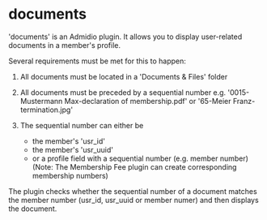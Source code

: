 # documents

'documents' is an Admidio plugin. It allows you to display user-related documents in a member's profile.

Several requirements must be met for this to happen:
  
1. All documents must be located in a 'Documents & Files' folder
  
2. All documents must be preceded by a sequential number
     e.g. '0015-Mustermann Max-declaration of membership.pdf'
     or '65-Meier Franz-termination.jpg'
 
3. The sequential number can either be 
    - the member's 'usr_id'
    - the member's 'usr_uuid'
    - or a profile field with a sequential number (e.g. member number)
         (Note: The Membership Fee plugin can create corresponding membership numbers)
         
The plugin checks whether the sequential number of a document matches the member number (usr_id, usr_uuid or member numer) and then displays the document.
